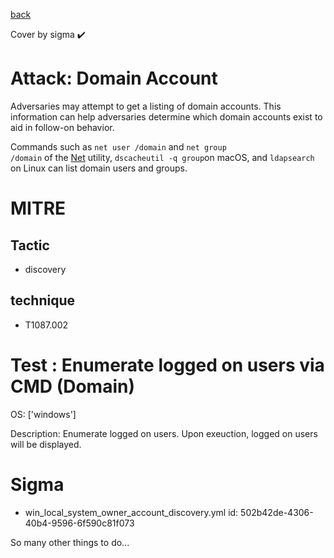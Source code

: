 [back](../index.md)

Cover by sigma :heavy_check_mark: 

# Attack: Domain Account

 Adversaries may attempt to get a listing of domain accounts. This information can help adversaries determine which domain accounts exist to aid in follow-on behavior.

Commands such as <code>net user /domain</code> and <code>net group /domain</code> of the [Net](https://attack.mitre.org/software/S0039) utility, <code>dscacheutil -q group</code>on macOS, and <code>ldapsearch</code> on Linux can list domain users and groups.

# MITRE
## Tactic
  - discovery

## technique
  - T1087.002

# Test : Enumerate logged on users via CMD (Domain)

OS: ['windows']

Description: Enumerate logged on users. Upon exeuction, logged on users will be displayed.


# Sigma
 - win_local_system_owner_account_discovery.yml id: 502b42de-4306-40b4-9596-6f590c81f073


 So many other things to do...